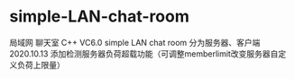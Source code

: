 # simple-LAN-chat-room
局域网 聊天室 C++ VC6.0 simple LAN chat room 分为服务器、客户端 2020.10.13 添加检测服务器负荷超载功能（可调整memberlimit改变服务器自定义负荷上限量）
